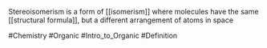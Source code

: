 Stereoisomerism is a form of [[isomerism]] where molecules have the same [[structural formula]], but a different arrangement of atoms in space

#Chemistry #Organic #Intro_to_Organic #Definition